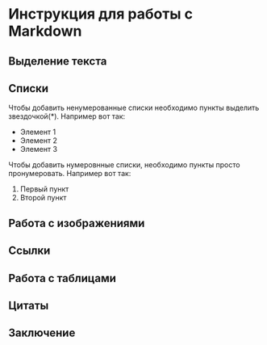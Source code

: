 # Инструкция для работы с Markdown

## Выделение текста 

## Списки

Чтобы добавить ненумерованные списки необходимо пункты выделить звездочкой(*). Например вот так:
* Элемент 1 
* Элемент 2
* Элемент 3

Чтобы добавить нумеровнные списки, необходимо пункты просто пронумеровать.
Например вот так:

1. Первый пункт
2. Второй пункт

## Работа с изображениями 

## Ссылки

## Работа с таблицами

## Цитаты

## Заключение
